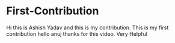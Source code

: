 # First-Contribution
Hi this is Ashish Yadav and this is my contribution.
This is my first contribution
hello anuj thanks for this video. Very Helpful
